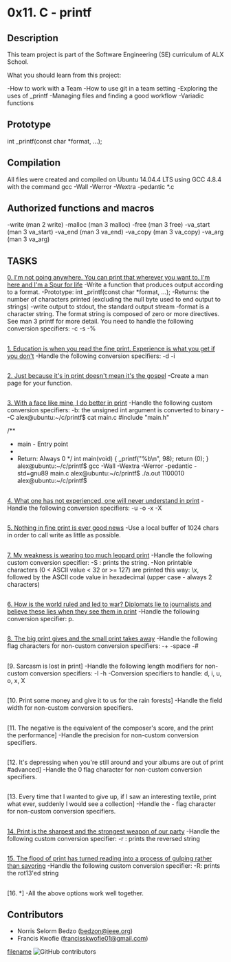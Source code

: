 # 0x11. C - printf

## Description

This team project is part of the Software Engineering (SE) curriculum of ALX School.

What you should learn from this project:

-How to work with a Team
-How to use git in a team setting
-Exploring the uses of _printf
-Managing files and finding a good workflow
-Variadic functions

## Prototype
int _printf(const char *format, ...);

## Compilation
All files were created and compiled on Ubuntu 14.04.4 LTS using GCC 4.8.4 with the command gcc -Wall -Werror -Wextra -pedantic *.c

## Authorized functions and macros
-write (man 2 write)
-malloc (man 3 malloc)
-free (man 3 free)
-va_start (man 3 va_start)
-va_end (man 3 va_end)
-va_copy (man 3 va_copy)
-va_arg (man 3 va_arg)

## TASKS

[0. I'm not going anywhere. You can print that wherever you want to. I'm here and I'm a Spur for life](./_printf.c)
-Write a function that produces output according to a format.
   -Prototype: int _printf(const char *format, ...);
   -Returns: the number of characters printed (excluding the null byte used to end output to strings)
   -write output to stdout, the standard output stream
   -format is a character string. The format string is composed of zero or more directives. See man 3 printf for more detail. You need to handle the following conversion specifiers:
      -c
      -s
      -%
##

[1. Education is when you read the fine print. Experience is what you get if you don't](./print_nums.c)
-Handle the following conversion specifiers:
   -d
   -i

##

[2. Just because it's in print doesn't mean it's the gospel](./man_3_printf)
-Create a man page for your function.

##

[3. With a face like mine, I do better in print](./print_bases.c)
-Handle the following custom conversion specifiers:
   -b: the unsigned int argument is converted to binary
--C
alex@ubuntu:~/c/printf$ cat main.c
#include "main.h"

/**
 * main - Entry point
 *
 * Return: Always 0
 */
int main(void)
{
    _printf("%b\n", 98);
    return (0);
}
alex@ubuntu:~/c/printf$ gcc -Wall -Wextra -Werror -pedantic -std=gnu89 main.c
alex@ubuntu:~/c/printf$ ./a.out
1100010
alex@ubuntu:~/c/printf$

##

[4. What one has not experienced, one will never understand in print](./print_bases.c)
-Handle the following conversion specifiers:
   -u
   -o
   -x
   -X

##

[5. Nothing in fine print is ever good news](./write_funcs.c)
-Use a local buffer of 1024 chars in order to call write as little as possible.

##

[7. My weakness is wearing too much leopard print](./print_custom.c)
-Handle the following custom conversion specifier:
   -S : prints the string.
   -Non printable characters (0 < ASCII value < 32 or >= 127) are printed this way: \x, followed by the ASCII code value in hexadecimal (upper case - always 2 characters)

##

[6. How is the world ruled and led to war? Diplomats lie to journalists and believe these lies when they see them in print](./print_address.c)
-Handle the following conversion specifier: p.

##

[8. The big print gives and the small print takes away](./get_flag.c)
-Handle the following flag characters for non-custom conversion specifiers:
   -+
   -space
   -#

##

[9. Sarcasm is lost in print]
-Handle the following length modifiers for non-custom conversion specifiers:
   -l
   -h
   -Conversion specifiers to handle: d, i, u, o, x, X

##

[10. Print some money and give it to us for the rain forests]
-Handle the field width for non-custom conversion specifiers.

##

[11. The negative is the equivalent of the composer's score, and the print the performance]
-Handle the precision for non-custom conversion specifiers.

##

[12. It's depressing when you're still around and your albums are out of print
#advanced]
-Handle the 0 flag character for non-custom conversion specifiers.

##

[13. Every time that I wanted to give up, if I saw an interesting textile, print what ever, suddenly I would see a collection]
-Handle the - flag character for non-custom conversion specifiers.

##

[14. Print is the sharpest and the strongest weapon of our party](./print_custom.c)
-Handle the following custom conversion specifier:
   -r : prints the reversed string

##

[15. The flood of print has turned reading into a process of gulping rather than savoring](./print_custom.c)
-Handle the following custom conversion specifier:
   -R: prints the rot13'ed string

##

[16. *]
-All the above options work well together.





## Contributors

- Norris Selorm Bedzo (bedzon@ieee.org)
- Francis Kwofie (francisskwofie01@gmail.com)


[filename](./filename)
![GitHub contributors](https://img.shields.io/github/contributors/bedzon94/printf)
